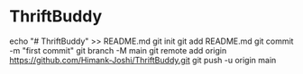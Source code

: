 # ThriftBuddy
echo "# ThriftBuddy" >> README.md
git init
git add README.md
git commit -m "first commit"
git branch -M main
git remote add origin https://github.com/Himank-Joshi/ThriftBuddy.git
git push -u origin main
